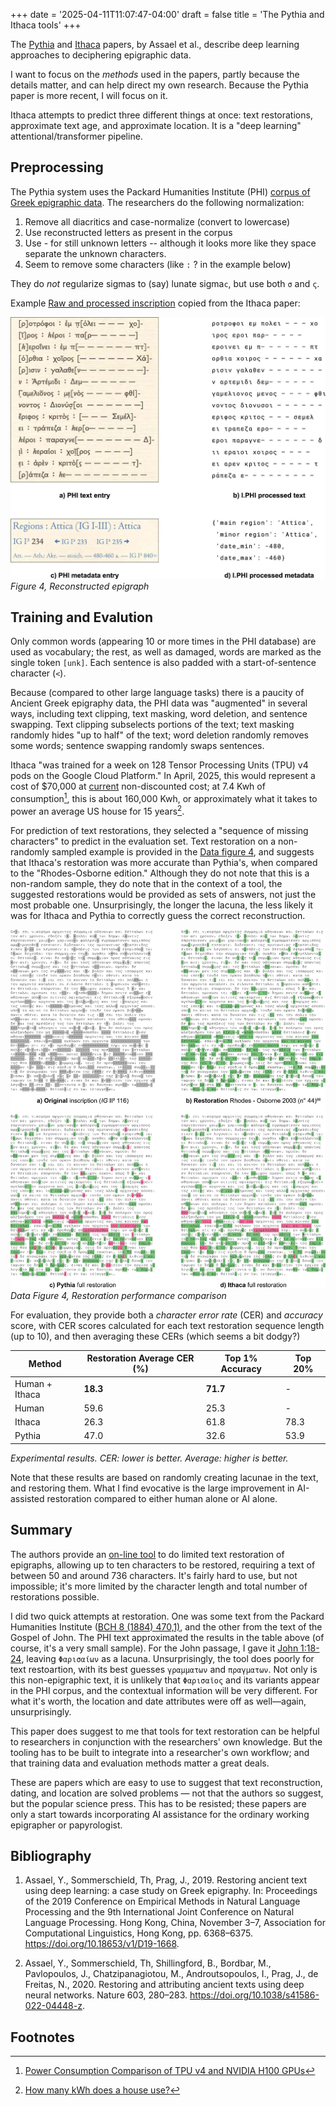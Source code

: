 +++
date = '2025-04-11T11:07:47-04:00'
draft =  false
title = 'The Pythia and Ithaca tools'
+++

The [Pythia](https://doi.org/10.18653/v1/D19-1668) and [Ithaca](https://doi.org/10.1038/s41586-022-04448-z) papers, by Assael et al., describe deep learning approaches to deciphering epigraphic data.

<!--more-->

I want to focus on the _methods_ used in the papers, partly because the details matter, and can help direct my own research. Because the Pythia paper is more recent, I will focus on it.

Ithaca attempts to predict three different things at once: text restorations, approximate text age, and approximate location. It is a "deep learning" attentional/transformer pipeline.

## Preprocessing

The Pythia system uses the Packard Humanities Institute (PHI) [corpus of Greek epigraphic data](https://inscriptions.packhum.org/). The researchers do the following normalization:

1. Remove all diacritics and case-normalize (convert to lowercase)
2. Use reconstructed letters as present in the corpus
3. Use - for still unknown letters -- although it looks more like they space separate the unknown characters.
4. Seem to remove some characters (like `:` ? in the example below)

They do _not_ regularize sigmas to (say) lunate sigma`ϲ`, but use both `σ` and `ς`.

Example [Raw and processed inscription](https://www.nature.com/articles/s41586-022-04448-z/figures/4) copied from the Ithaca paper:

![Reconstructed epigraph](41586_2022_4448_Fig4_ESM.webp)
_Figure 4, Reconstructed epigraph_

## Training and Evalution

Only common words (appearing 10 or more times in the PHI database) are used as vocabulary; the rest, as well as damaged, words are marked as the single token `[unk]`. Each sentence is also padded with a start-of-sentence character (`<`).

Because (compared to other large language tasks) there is a paucity of Ancient Greek epigraphy data, the PHI data was "augmented" in several ways, including text clipping, text masking, word deletion, and sentence swapping. Text clipping subselects portions of the text; text masking randomly hides "up to half" of the text; word deletion randomly removes some words; sentence swapping randomly swaps sentences.

Ithaca "was trained for a week on 128 Tensor Processing Units (TPU) v4 pods on the Google Cloud Platform." In April, 2025, this would represent a cost of $70,000 at [current](https://web.archive.org/web/20250415133754/https://cloud.google.com/tpu/pricing?hl=en) non-discounted cost; at 7.4 Kwh of consumption[^1], this is about 160,000 Kwh, or approximately what it takes to power an average US house for 15 years[^2].

For prediction of text restorations, they selected a "sequence of missing characters" to predict in the evaluation set. Text restoration on a non-randomly sampled example is provided in the [Data figure 4](https://www.nature.com/articles/s41586-022-04448-z/figures/7), and suggests that Ithaca's restoration was more accurate than Pythia's, when compared to the "Rhodes-Osborne edition." Although they do not note that this is a non-random sample, they do note that in the context of a tool, the suggested restorations would be provided as sets of answers, not just the most probable one. Unsurprisingly, the longer the lacuna, the less likely it was for Ithaca and Pythia to correctly guess the correct reconstruction.

![Data Figure 4, Restoration performance comparison](41586_2022_4448_Fig7_ESM.webp)
_Data Figure 4, Restoration performance comparison_

For evaluation, they provide both a _character error rate_ (CER) and _accuracy_ score, with CER scores calculated for each text restoration sequence length (up to 10), and then averaging these CERs (which seems a bit dodgy?)

| Method         | Restoration Average CER (%) | Top 1% Accuracy | Top 20% |
| -------------- | --------------------------- | --------------- | ------- |
| Human + Ithaca | **18.3**                    | **71.7**        | -       |
| Human          | 59.6                        | 25.3            | -       |
| Ithaca         | 26.3                        | 61.8            | 78.3    |
| Pythia         | 47.0                        | 32.6            | 53.9    |

_Experimental results. CER: lower is better. Average: higher is better._

Note that these results are based on randomly creating lacunae in the text, and restoring them. What I find evocative is the large improvement in AI-assisted restoration compared to either human alone or AI alone.

## Summary

The authors provide an [on-line tool](https://predictingthepast.com/) to do limited text restoration of epigraphs, allowing up to ten characters to be restored, requiring a text of between 50 and around 736 characters. It's fairly hard to use, but not impossible; it's more limited by the character length and total number of restorations possible.

I did two quick attempts at restoration. One was some text from the Packard Humanities Institute ([BCH 8 (1884) 470,1)](https://inscriptions.packhum.org/text/234304?&bookid=118&location=1700), and the other from the text of the Gospel of John. The PHI text approximated the results in the table above (of course, it's a very small sample). For the John passage, I gave it [John 1:18-24](https://www.biblegateway.com/passage/?search=John%201%3A18-24&version=SBLGNT), leaving `Φαρισαίων` as a lacuna. Unsurprisingly, the tool does poorly for text restoartion, with its best guesses `γραμματων` and `πραγματων`. Not only is this non-epigraphic text, it is unlikely that `Φαρισαῖος` and its variants appear in the PHI corpus, and the contextual information will be very different. For what it's worth, the location and date attributes were off as well—again, unsurprisingly.

This paper does suggest to me that tools for text restoration can be helpful to researchers in conjunction with the researchers' own knowledge. But the tooling has to be built to integrate into a researcher's own workflow; and that training data and evaluation methods matter a great deals.

These are papers which are easy to use to suggest that text reconstruction, dating, and location are solved problems — not that the authors so suggest, but the popular science press. This has to be resisted; these papers are only a start towards incorporating AI assistance for the ordinary working epigrapher or papyrologist.

## Bibliography

1. Assael, Y., Sommerschield, Th, Prag, J., 2019. Restoring ancient text using deep learning:
   a case study on Greek epigraphy. In: Proceedings of the 2019 Conference on
   Empirical Methods in Natural Language Processing and the 9th International Joint
   Conference on Natural Language Processing. Hong Kong, China, November 3–7,
   Association for Computational Linguistics, Hong Kong, pp. 6368–6375.
   https://doi.org/10.18653/v1/D19-1668.

2. Assael, Y., Sommerschield, Th, Shillingford, B., Bordbar, M., Pavlopoulos, J.,
   Chatzipanagiotou, M., Androutsopoulos, I., Prag, J., de Freitas, N., 2020. Restoring
   and attributing ancient texts using deep neural networks. Nature 603, 280–283.
   https://doi.org/10.1038/s41586-022-04448-z.

## Footnotes

[^1]: [Power Consumption Comparison of TPU v4 and NVIDIA H100 GPUs](https://massedcompute.com/faq-answers/?question=What%20is%20the%20power%20consumption%20of%20TPU%20v4%20compared%20to%20NVIDIA%20H100%20GPUs?)
[^2]: [How many kWh does a house use?](https://www.constellation.com/energy-101/energy-education/average-home-power-usage.html)
